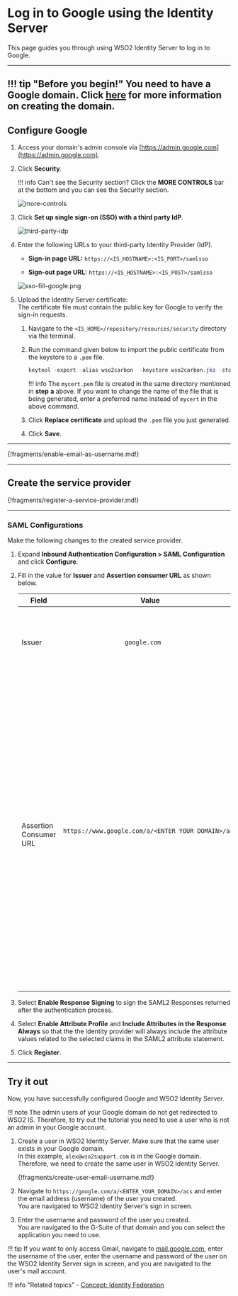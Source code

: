 # Log in to Google using the Identity Server

This page guides you through using WSO2 Identity Server to log in to Google.

-----
!!! tip "Before you begin!"
    You need to have a Google domain. Click
    [here](https://www.bettercloud.com/monitor/the-academy/create-google-apps-domain-three-easy-steps/)
    for more information on creating the domain.
-----

## Configure Google

1. Access your domain's admin console via [https://admin.google.com](https://admin.google.com).

2. Click **Security**.

    !!! info
        Can't see the Security section? Click the **MORE CONTROLS** bar at the bottom and you can see the Security section.

    ![more-controls]({{base_path}}/assets/img/guides/security-google.png)

3. Click **Set up single sign-on (SSO) with a third party IdP**.

    ![third-party-idp]({{base_path}}/assets/img/guides/setup-sso-google.png)

4. Enter the following URLs to your third-party Identity Provider
    (IdP).

    - **Sign-in page URL:**
        `https://<IS_HOSTNAME>:<IS_PORT>/samlsso`

    - **Sign-out page URL:**
        `https://<IS_HOSTNAME>:<IS_POST>/samlsso`

    ![sso-fill-google.png]({{base_path}}/assets/img/guides/sso-fill-google.png)

5. Upload the Identity Server certificate:  
    The certificate file must contain the public key for Google to
    verify the sign-in requests.

    1. Navigate to the
        `<IS_HOME>/repository/resources/security`
        directory via the terminal.
    2. Run the command given below to import the public certificate
        from the keystore to a `.pem` file.

        ``` java
        keytool -export -alias wso2carbon  -keystore wso2carbon.jks -storepass wso2carbon -file mycert.pem
        ```

        !!! info
            The `mycert.pem` file is created in the same directory mentioned in **step** **a** above. If you want to change the name of the file that is being generated, enter a preferred name instead of `mycert` in the above command.

    3. Click **Replace certificate** and upload the
        `.pem` file you just generated.

    4. Click **Save**.

-----

{!fragments/enable-email-as-username.md!}

-----

## Create the service provider

{!fragments/register-a-service-provider.md!}

-----

### SAML Configurations

Make the following changes to the created service provider.

1. Expand **Inbound Authentication Configuration > SAML Configuration** and click **Configure**.

2. Fill in the value for **Issuer** and **Assertion consumer URL** as shown below.

    <table>
    <thead>
    <tr class="header">
    <th>Field</th>
    <th>Value</th>
    <th>Description</th>
    </tr>
    </thead>
    <tbody>
    <tr class="odd">
    <td>Issuer</td>
    <td><div class="content-wrapper">
    <p><code>                 google.com                </code></p>
    </div></td>
    <td>This is the <code>               &lt;saml:Issuer&gt;              </code> element that contains the unique identifier of the service provider.</td>
    </tr>
    <tr class="even">
    <td>Assertion Consumer URL</td>
    <td><pre><code>https://www.google.com/a/&lt;ENTER_YOUR_DOMAIN&gt;/acs</code></pre>
    <code>              </code></td>
    <td>This is the URL to which the browser should be redirected to after the authentication is successful. This is the Assertion Consumer Service (ACS) URL of the service provider. The identity provider redirects the SAML2 response to this ACS URL. However, if the SAML2 request is signed and SAML2 request contains the ACS URL, the Identity Server will honor the ACS URL of the SAML2 request.</td>
    </tr>
    </table>

3. Select **Enable Response Signing** to sign the SAML2 Responses returned after the authentication process.

4. Select **Enable Attribute Profile** and **Include Attributes in the Response Always** so that the the identity provider will always include the attribute values related to the selected claims in the SAML2 attribute statement.

5. Click **Register**.

-----

## Try it out

Now, you have successfully configured Google and WSO2 Identity Server.

!!! note
    The admin users of your Google domain do not get redirected to WSO2 IS.
    Therefore, to try out the tutorial you need to use a user who is not an
    admin in your Google account.

1. Create a user in WSO2 Identity Server. Make sure that the same user
    exists in your Google domain.  
    In this example, `alex@wso2support.com`
    is in the Google domain. Therefore, we need to create the same user in WSO2 Identity Server.

    {!fragments/create-user-email-username.md!}

2. Navigate to
    `https://google.com/a/<ENTER_YOUR_DOMAIN>/acs`
    and enter the email address (username) of the user you created.  
    You are navigated to WSO2 Identity Server's sign in screen.
3. Enter the username and password of the user you created.  
    You are navigated to the G-Suite of that domain and you can select
    the application you need to use.

  

!!! tip
    If you want to only access Gmail, navigate to
    [mail.google.com](http://mail.google.com), enter the username of the
    user, enter the username and password of the user on the WSO2 Identity
    Server sign in screen, and you are navigated to the user's mail account.

!!! info "Related topics"
    - [Concept: Identity Federation]({{base_path}}/references/concepts/identity-federation/)